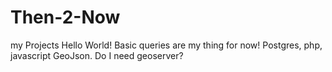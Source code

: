 # Then-2-Now
my Projects
Hello World! Basic queries are my thing for now! Postgres, php, javascript GeoJson. Do I need geoserver?
